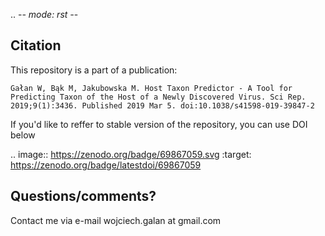.. -*- mode: rst -*-

Citation
--------
This repository is a part of a publication: 

    Gałan W, Bąk M, Jakubowska M. Host Taxon Predictor - A Tool for Predicting Taxon of the Host of a Newly Discovered Virus. Sci Rep. 2019;9(1):3436. Published 2019 Mar 5. doi:10.1038/s41598-019-39847-2

If you'd like to reffer to stable version of the repository, you can use DOI below

.. image:: https://zenodo.org/badge/69867059.svg
   :target: https://zenodo.org/badge/latestdoi/69867059

Questions/comments?
-------------------

Contact me via e-mail  wojciech.galan at gmail.com
